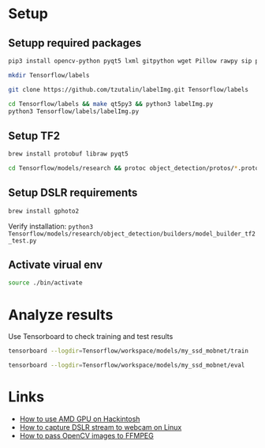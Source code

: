 # Setup

## Setupp required packages
```bash
pip3 install opencv-python pyqt5 lxml gitpython wget Pillow rawpy sip pandas
```

```bash
mkdir Tensorflow/labels
```

```bash
git clone https://github.com/tzutalin/labelImg.git Tensorflow/labels
```

```bash
cd Tensorflow/labels && make qt5py3 && python3 labelImg.py
python3 Tensorflow/labels/labelImg.py
```

## Setup TF2
```bash
brew install protobuf libraw pyqt5
```

```bash
cd Tensorflow/models/research && protoc object_detection/protos/*.proto --python_out=. && cp object_detection/packages/tf2/setup.py . && cp object_detection/packages/tf2/setup.py . && python3 -m pip install .
```

## Setup DSLR requirements
```bash
brew install gphoto2
```

Verify installation: `python3 Tensorflow/models/research/object_detection/builders/model_builder_tf2_test.py`
## Activate virual env
```bash
source ./bin/activate
```

# Analyze results 
Use Tensorboard to check training and test results

```bash
tensorboard --logdir=Tensorflow/workspace/models/my_ssd_mobnet/train
```

```bash
tensorboard --logdir=Tensorflow/workspace/models/my_ssd_mobnet/eval
```

# Links
* [How to use AMD GPU on Hackintosh](https://kenthinson.com/machine-learning-with-gpu-on-mac-osx/)
* [How to capture DSLR stream to webcam on Linux](https://medium.com/nerdery/dslr-webcam-setup-for-linux-9b6d1b79ae22)
* [How to pass OpenCV images to FFMPEG](https://stackoverflow.com/questions/34167691/pipe-opencv-images-to-ffmpeg-using-python)

